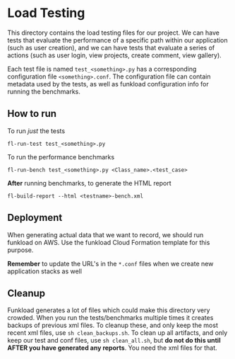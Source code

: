 # Load Testing

This directory contains the load testing files for our project. We can have tests that evaluate the performance of a specific path within our application (such as user creation), and we can have tests that evaluate a series of actions (such as user login, view projects, create comment, view gallery).

Each test file is named `test_<something>.py` has a corresponding configuration file `<something>.conf`. The configuration file can contain metadata used by the tests, as well as funkload configuration info for running the benchmarks. 

## How to run

To run *just* the tests

```
fl-run-test test_<something>.py
```

To run the performance benchmarks

```
fl-run-bench test_<something>.py <Class_name>.<test_case>
```

**After** running benchmarks, to generate the HTML report

```
fl-build-report --html <testname>-bench.xml
```

## Deployment

When generating actual data that we want to record, we should run funkload on AWS. Use the funkload Cloud Formation template for this purpose. 

**Remember** to update the URL's in the `*.conf` files when we create new application stacks as well

## Cleanup

Funkload generates a lot of files which could make this directory very crowded. When you run the tests/benchmarks multiple times it creates backups of previous xml files. To cleanup these, and only keep the most recent xml files, use `sh clean_backups.sh`. To clean up all artifacts, and only keep our test and conf files, use `sh clean_all.sh`, but **do not do this until AFTER you have generated any reports**. You need the xml files for that.
